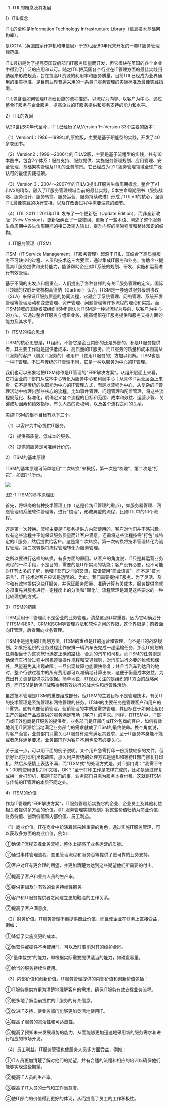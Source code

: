 
1. ITIL的概念及其发展

1）ITIL概念

ITIL的全称是Information Technology Infrastructure
Library（信息技术基础架构库），

是CCTA（英国国家计算机和电信局）于20世纪80年代末开发的一套IT服务管理规范库。

ITIL最初是为了提高英国政府部门IT服务质量而开发，但它很快在英国的各个企业中得到了广泛的应用和认可。随之ITIL把英国各个行业在IT管理方面的最佳实践归纳起来形成规范，旨在提高IT资源的利用率和服务质量。目前ITIL已经成为业界通用的事实标准，是目前业界普遍采用的一系类IT服务管理的实际标准及最佳实践指南。

ITIL包含着如何管理IT基础设施的流程描述，以流程为向导、以客户为中心，通过整合IT服务与企业服务，提高企业的IT服务提供和服务支持的能力和水平。

2）ITIL的发展

从20世纪80年代至今，ITIL已经历了从Version 1～Version 33个主要的版本：

（1）Version1：1986～1999年的原始版，主要是基于职能型的实践，开发了40多卷图书。

（2）Version2：1999～2006年的ITILV2版，主要是基于流程型的实践，共有10本图书，包含7个体系：服务支持、服务提供、实施服务管理规划、应用管理、安全管理、基础架构管理及ITIL的业务前景。它已经成为了IT服务管理领域全球广泛认可的最佳实践框架。

（3）Version 3：2004～2007年的ITILV3提出IT服务生命周期概念，整合了V1和V2的精华，融入了IT服务管理领域当前的最佳实践。5本生命周期图书（服务战略、服务设计、服务转换、服务运营、服务持续改进）形成了ITILV3的核心，强调ITIL最佳实践的执行支持，以及在改善过程中需要注意的细节。

（4）ITIL 2011：2011年ITIL 发布了一个更新版（Update Edition），而非全新改版（New Version）。更新版纠正了一些错误、更新了一些术语、阐述了整个服务生命周期中各生命周期间的接口及输入输出，提升内容的清晰程度和整体知识的结构。

1. IT服务管理（ITSM）

ITSM（IT Service Management，IT服务管理）起源于ITIL，其结合了高质量服务不可缺少的过程、人员和技术这三大要素，通过集成IT服务和业务，协助企业提高其IT服务提供和支持能力，能够帮助企业对IT系统的规划、研发、实施和运营进行有效管理。

基于不同的出发点和侧重点，人们提出了各种各样的有关IT服务管理的定义。国际IT领域的权威研究机构高德纳（Gartner）认为，ITSM是一套通过服务级别协议（SLA）来保证IT服务质量的协同流程，它融合了系统管理、网络管理、系统开发管理等管理活动和变更管理、资产管理、问题管理等许多流程的理论和实践。而ITSM领域的国际权威组织itSMF则认为ITSM是一种以流程为导向、以客户为中心的方法，它通过整合IT服务与组织业务，提高组织在IT服务提供和服务支持方面的能力及其水平。

1）ITSM的核心思想

ITSM的核心思想是，IT组织，不管它是企业内部的还是外部的，都是IT服务提供者，其主要工作就是提供低成本、高质量的IT服务。而IT服务的质量和成本则需从IT服务的客户（购买IT服务的）和用户（使用IT服务的）方加以判断。ITSM也是一种IT管理。不过与传统的IT管理不同，它是一种以服务为中心的IT管理。

我们也可以形象地把ITSM称作是IT管理的"ERP解决方案"。从组织层面上来看，它将企业的IT部门从成本中心转化为服务中心和利润中心；从具体IT运营层面上来看，它不是传统的以职能为中心的IT管理方式，而是以流程为中心，从复杂的IT管理活动中梳理出那些核心的流程，比如事件管理、问题管理和配置管理，将这些流程规范化、标准化，明确定义各个流程的目标和范围、成本和效益、运营步骤、关键成功因素和绩效指标、有关人员的责权利，以及各个流程之间的关系。

实施ITSM的根本目标有以下三个。

（1）以客户为中心提供IT服务。

（2）提供高质量、低成本的服务。

（3）提供的服务是可准确计价的。

2）ITSM的基本原理

ITSM的基本原理可简单地用"二次转换"来概括，第一次是"梳理"，第二次是"打包"，如图2-1所示。

![](https://img.kancloud.cn/51/d7/51d72cce9b9f8d08a30d0fa926d4d025_1444x740.png)

图2-1 ITSM的基本原理图

首先，将纵向的各种技术管理工作（这是传统IT管理的重点），如服务器管理、网络管理和系统软件管理等，进行"梳理"，形成典型的流程，比如ITIL中的10个流程。

这是第一次转换。流程主要是IT服务提供方内部使用的，客户对他们并不感兴趣。仅有这些流程并不能保证服务质量而让客户满意，还需将这些流程按需"打包"成特定的IT服务，然后提供给客户。这是第二次转换。第一次转换将技术管理转化为流程管理，第二次转换将流程管理转化为服务管理。

之所以要进行这样的转换，有多方面的原因。从客户的角度说，IT只是其运营业务流程的一种手段，不是目的，需要的是IT所实现的功能；客户没有必要，也不可能对IT有太多的了解，他和IT部门之间的交流，应该使用"商业语言"，而不是"技术语言"，IT
技术对客户应该是透明的。为此，我们需要提供IT服务。为了灵活、及时和有效地提供这些IT服务，并保证服务质量、准确计算有关成本，服务提供商就必须事先对服务进行一定程度上的分类和"固化"。流程管理是满足这些要求的一种比较理想的方式。

3）ITSM的范围

ITSM适用于IT管理而不是企业的业务管理。清楚这点非常重要，因为它明确划分了ITSM与ERP、CRM和SCM等管理方法和软件之间的界限，这个界限是：前者面向IT管理，后者面向业务管理。

ITSM不是通用的IT规划方法。ITSM的重点是IT的运营和管理，而不是IT的战略规划。如果把组织的业务过程比作安排一辆汽车去完成一趟运输任务，那么IT规划的任务相当于为这次旅行选定正确的路线、合适的汽车和司机。而ITSM的任务则是确保汽车行驶过程中司机遵循操作规程和交通规则，对汽车进行必要的维修和保养，尽量避免其出现故障；一旦出现故障也能很快修复；并且当汽车到达目的地时，整个行驶过程中的所有费用都可以准确地计算出来，这便于衡量成本效益，为做出有关调整提供决策依据。简单地说，IT规划关注的是组织的IT方面的战略问题，而ITSM是确保IT战略得到有效执行的战术性和运营性活动。

虽然技术管理是ITSM的重要组成部分，但ITSM的主要目标不是管理技术。有关IT的技术管理是系统管理和网络管理的任务，ITSM的主要任务是管理客户和用户的IT需求。这有点像营销管理。营销管理的本质是需求管理，其目标在于如何让组织生产的最终产品或提供的服务满足市场（客户）的需求。同样，在ITSM中，IT部门或IT外包商是IT服务的提供者，业务部门是IT部门或IT外包商的客户，如何有效地利用IT资源恰当地满足业务部门的需求就成了ITSM的最终使命。换个角度说，对客户而言，业务部门只需关心IT服务有没有满足其要求，至于IT服务本身能不能或者怎样满足要求，业务部门作为客户不用也没有必要关心。

关于这一点，可以用下面的例子说明。某个用户急需打印一份页数较多的文件，但恰好此时打印机出现故障，那么用户传统的处理方式是通知和等待IT部门修复打印机，然后从感情上表达不满，而"ITSM式"的处理方式是，对IT部门说："我需下午5：00前使用该机打印文档，OK？"至于打印工作是怎样完成的，比如是通过修复或换一台打印机，那是IT部门的事，业务部门只需为服务本身付费。这就是ITSM与传统的IT管理的本质不同之处。

4）ITSM的价值

作为IT管理的"ERP解决方案"，IT服务管理给实施它的企业、企业员工及其他利益相关者提供多方面的价值。《IT
服务管理实施规划》将这些价值归纳为商业价值、财务价值、创新价值和内部价值、员工利益。

（1）商业价值。IT在商业中扮演着越来越重要的角色，通过实施IT服务管理，可以获取多方面的商业价值，例如：

①确保IT流程支撑业务流程，整体上提高了业务运营的质量。

②通过事件管理流程、变更管理流程和服务台等提供了更可靠的业务支持。

③客户对IT有更合理的期望，并更加清楚为达到这些期望他们所需要的付出。

④提高了客户和业务人员的生产率。

⑤提供更加及时有效的业务持续性服务。

⑥客户和IT服务提供者之间建立更加融洽的工作关系。

⑦提高了客户满意度。

（2）财务价值。IT服务管理不但提供商业价值，而且使企业在财务上直接受益，例如：

①降低了实施变更的成本。

②当软件或硬件不再使用时，可以及时取消对其的维护合同。

③"量体裁衣"的能力，即根据实际需要提供适当的能力，如磁盘容量。

④恰当的服务持续性费用。

（3）内部价值和创新价值。IT服务管理提供的内部价值和创新价值包括：

①IT服务提供方更为清楚地理解客户的需求，确保IT服务有效支撑业务流程。

②更多地了解当前提供的IT服务的有关信息。

③改进IT支持，使业务部门能够更加灵活地使用IT。

④提高了服务的灵活性和可适应性。

⑤提高了预知未来发展趋势的能力，从而能够更加迅速地采用新的服务需求和进行相应的市场开发。

（4）员工利益。IT服务管理也使服务人员多方面受益，例如：

①IT人员更加清楚了解对他们的期望，并有合适的流程和相应的培训以确保他们能够实现这些期望。

②提高IT人员的生产率。

③提高了IT人员的士气和工作满意度。

④使IT部门的价值得到更好的体现，从而提高了员工的工作积极性。
